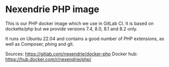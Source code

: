 Nexendrie PHP image
===================

This is our PHP docker image which we use in GitLab CI. It is based on dockette/php but we provide versions 7.4, 8.0, 8.1 and 8.2 only.

It runs on Ubuntu 22.04 and contains a good number of PHP extensions, as well as Composer, phing and git.

Sources: https://gitlab.com/nexendrie/docker-php
Docker hub: https://hub.docker.com/r/nexendrie/php/
